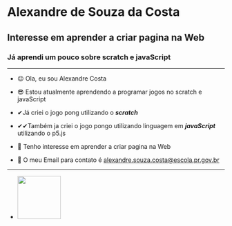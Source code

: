 # **Alexandre de Souza da Costa**
## Interesse em aprender a criar pagina na Web
### Já aprendi um pouco sobre scratch e javaScript
---
- 😉 Ola, eu sou Alexandre Costa
- 😎 Estou atualmente aprendendo a programar jogos no scratch e javaScript
- ✔Já criei o jogo pong utilizando o ***scratch***
- ✔✔Também ja criei o jogo pongo utilizando linguagem em ***javaScript*** utilizando o p5.js
- 🤞 Tenho interesse em aprender a criar pagina na Web

- 📧 O meu Email para contato é alexandre.souza.costa@escola.pr.gov.br
- ---
- <img src="https://scontent.fbfh4-1.fna.fbcdn.net/v/t1.18169-9/11822307_737148326410714_7348342956343923332_n.jpg?_nc_cat=111&ccb=1-7&_nc_sid=174925&_nc_ohc=dr95U0k7RzIAX-vFpF9&_nc_ht=scontent.fbfh4-1.fna&oh=00_AT-ohw0gSlYEd0vYs0GlkPg6AJQ-PmLzND_rhf16ZT1aCQ&oe=631ABD76" width="100" height="100"/>

<!---
AlexandreCosta82/AlexandreCosta82 is a ✨ special ✨ repository because its `README.md` (this file) appears on your GitHub profile.
You can click the Preview link to take a look at your changes.
--->
